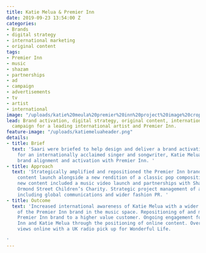 ```yaml
---
title: Katie Melua & Premier Inn
date: 2019-09-23 13:54:00 Z
categories:
- Brands
- digital strategy
- international marketing
- original content
tags:
- Premier Inn
- music
- shazam
- partnerships
- ad
- campaign
- advertisements
- tv
- artist
- international
image: "/uploads/katie%20meula%20premier%20inn%20project%20image%20cropped.jpg"
lead: Brand activation, digital strategy, original content, international brand activation
  campaign for a leading international artist and Premier Inn.
feature-image: "/uploads/katiemeluaheader.png"
details:
- title: Brief
  text: 'Saari were briefed to help design and deliver a brand activation and strategy
    for an internationally acclaimed singer and songwriter, Katie Melua, alongside
    brand alignment and activation with Premier Inn. '
- title: Approach
  text: 'Strategically amplified and repositioned the Premier Inn brand with an original
    content launch alongside a new rendition of a classic pop composition. Original
    new content included a music video launch and partnerships with Shazam and Great
    Ormond Street Children’s Charity. Strategic project management of all deliverables,
    including global communications and wider fashion PR. '
- title: Outcome
  text: 'Increased international awareness of Katie Melua with a wider distribution
    of the Premier Inn brand in the music space. Repositioning of and marketing the
    Premier Inn brand to a higher value customer. Ongoing engagement for both Premier
    Inn and Katie Melua through the positioning of online content. Over 10 million
    views online with a UK radio pick up for Wonderful Life.

'
---
```


